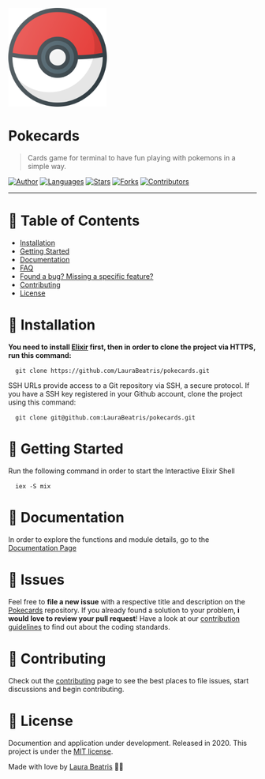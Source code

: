 <p align="left">
   <img src=".github/logo.png" width="200"/>
</p>

# Pokecards

> Cards game for terminal to have fun playing with pokemons in a simple way.

[![Author](https://img.shields.io/badge/author-LauraBeatris-363f5f?style=flat-square)](https://github.com/LauraBeatris)
[![Languages](https://img.shields.io/github/languages/count/LauraBeatris/pokecards?color=%23363f5f&style=flat-square)](#)
[![Stars](https://img.shields.io/github/stars/LauraBeatris/pokecards?color=363f5f&style=flat-square)](https://github.com/LauraBeatris/pokecards/stargazers)
[![Forks](https://img.shields.io/github/forks/LauraBeatris/pokecards?color=%23363f5f&style=flat-square)](https://github.com/LauraBeatris/pokecards/network/members)
[![Contributors](https://img.shields.io/github/contributors/LauraBeatris/pokecards?color=363f5f&style=flat-square)](https://github.com/LauraBeatris/pokecards/graphs/contributors)

---

# :pushpin: Table of Contents

* [Installation](#construction_worker-installation)
* [Getting Started](#runner-getting-started)
* [Documentation](#book-documentation)
* [FAQ](#postbox-faq)
* [Found a bug? Missing a specific feature?](#bug-issues)
* [Contributing](#tada-contributing)
* [License](#closed_book-license)

# :construction_worker: Installation

**You need to install [Elixir](https://elixir-lang.org/install.html) first, then in order to clone the project via HTTPS, run this command:**

```
  git clone https://github.com/LauraBeatris/pokecards.git
```

SSH URLs provide access to a Git repository via SSH, a secure protocol. If you have a SSH key registered in your Github account, clone the project using this command:

```
  git clone git@github.com:LauraBeatris/pokecards.git
```

# :runner: Getting Started

Run the following command in order to start the Interactive Elixir Shell

```
  iex -S mix
```

# :book: Documentation

In order to explore the functions and module details, go to the [Documentation Page](https://laurabeatris.github.io/pokecards/Pokecards.html)

# :bug: Issues

Feel free to **file a new issue** with a respective title and description on the [Pokecards](https://github.com/LauraBeatris/pokecards/issues) repository. If you already found a solution to your problem, **i would love to review your pull request**! Have a look at our [contribution guidelines](https://github.com/LauraBeatris/paypal-clone/blob/master/CONTRIBUTING.md) to find out about the coding standards.

# :tada: Contributing

Check out the [contributing](https://github.com/LauraBeatris/pokecards/blob/master/CONTRIBUTING.md) page to see the best places to file issues, start discussions and begin contributing.


# :closed_book: License

Documention and application under development.
Released in 2020.
This project is under the [MIT license](https://github.com/LauraBeatris/pokecards/master/LICENSE).

Made with love by [Laura Beatris](https://github.com/LauraBeatris) 💜🚀
